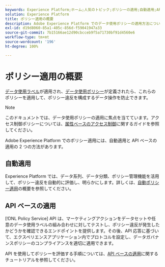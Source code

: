 ```yaml
---
keywords: Experience Platform;ホーム;人気のトピック;ポリシーの適用;自動適用;API ベースの適用;データガバナンス
solution: Experience Platform
title: ポリシー適用の概要
description: Adobe Experience Platform でのデータ使用ポリシーの適用方法について説明します。
exl-id: d19d8060-85a1-405c-856d-f59041947a33
source-git-commit: 7b15166ae12d90cbcceb9f5a71730bf91d4560e6
workflow-type: tm+mt
source-wordcount: '196'
ht-degree: 100%

---
```


# ポリシー適用の概要

[データ使用ラベル](../labels/overview.md)が適用され、[データ使用ポリシー](../policies/overview.md)が定義されたら、これらのポリシーを適用して、ポリシー違反を構成するデータ操作を防止できます。

>[!NOTE]
>
>このドキュメントでは、データ使用ポリシーの適用に焦点を当てています。アクセス制御ポリシーについては、[属性ベースのアクセス制御](../../access-control/abac/overview.md)に関するガイドを参照してください。

Adobe Experience Platform でのポリシー適用には、自動適用と API ベースの適用の 2 つの方法があります。

## 自動適用

Experience Platform では、データ系列、データ分類、ポリシー管理機能を活用して、ポリシー違反を自動的に評価し、明らかにします。詳しくは、[自動ポリシー適用](./auto-enforcement.md)の概要を参照してください。

## API ベースの適用

[!DNL Policy Service] API は、マーケティングアクションをデータセットや任意のデータ使用ラベルの組み合わせに対してテストし、ポリシー違反が発生したかどうかを確認できるエンドポイントを提供します。その後、API 応答に基づいて、エクスペリエンスアプリケーション内でプロトコルを設定し、データガバナンスポリシーのコンプライアンスを適切に適用できます。

API を使用してポリシーを評価する手順については、[API ベースの適用](./api-enforcement.md)に関するチュートリアルを参照してください。
